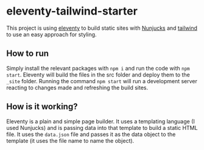 # eleventy-tailwind-starter
This project is using [eleventy](https://www.11ty.dev/docs/) to build static sites with [Nunjucks](https://mozilla.github.io/nunjucks/) and [tailwind](https://tailwindcss.com/) to use an easy approach for styling.

## How to run
Simply install the relevant packages with `npm i` and run the code with `npm start`.
Eleventy will build the files in the src folder and deploy them to the `_site` folder. Running the command `npm start` will run a development server reacting to changes made and refreshing the build sites.

## How is it working?
Eleventy is a plain and simple page builder. It uses a templating language (I used Nunjucks) and is passing data into that template to build a static HTML file. It uses the `data.json` file and passes it as the data object to the template (it uses the file name to name the object).